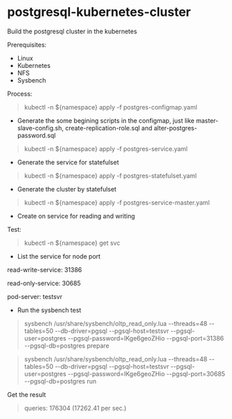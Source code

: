 # postgresql-kubernetes-cluster
Build the postgresql cluster in the kubernetes

Prerequisites:

- Linux
- Kubernetes
- NFS
- Sysbench


Process:

> kubectl -n ${namespace} apply -f postgres-configmap.yaml

- Generate the some begining scripts in the configmap, just like master-slave-config.sh, create-replication-role.sql and alter-postgres-password.sql


> kubectl -n ${namespace} apply -f postgres-service.yaml

- Generate the service for statefulset


> kubectl -n ${namespace} apply -f postgres-statefulset.yaml

- Generate the cluster by statefulset


> kubectl -n ${namespace} apply -f postgres-service-master.yaml

- Create on service for reading and writing



Test:


> kubectl -n ${namespace} get svc

- List the service for node port


read-write-service: 31386

read-only-service: 30685 

pod-server: testsvr



- Run the sysbench test

> sysbench /usr/share/sysbench/oltp_read_only.lua --threads=48 --tables=50 --db-driver=pgsql --pgsql-host=testsvr --pgsql-user=postgres --pgsql-password=IKge6geoZHio --pgsql-port=31386 --pgsql-db=postgres prepare 

> sysbench /usr/share/sysbench/oltp_read_only.lua --threads=48 --tables=50 --db-driver=pgsql --pgsql-host=testsvr --pgsql-user=postgres --pgsql-password=IKge6geoZHio --pgsql-port=30685 --pgsql-db=postgres run


Get the result

>    queries:                             176304 (17262.41 per sec.)

